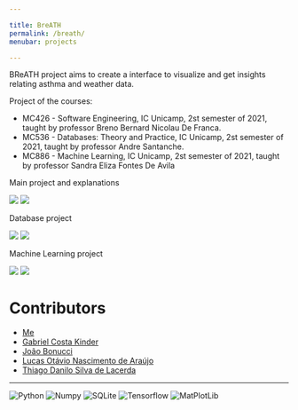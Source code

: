 ```yaml
---

title: BreATH
permalink: /breath/
menubar: projects

---
```


BReATH project aims to create a interface to visualize and get insights relating asthma and weather data.

Project of the courses: 
- MC426 - Software Engineering, IC Unicamp, 2st semester of 2021, taught by professor Breno Bernard Nicolau De Franca.
- MC536 - Databases: Theory and Practice, IC Unicamp, 2st semester of 2021, taught by professor Andre Santanche.
- MC886 - Machine Learning, IC Unicamp, 2st semester of 2021, taught by professor Sandra Eliza Fontes De Avila


Main project and explanations 

[![](https://img.shields.io/badge/GitHub-100000?style=for-the-badge&logo=github&logoColor=white)](https://github.com/BReATH-Brazilian-Research/breath) [![](https://img.shields.io/pypi/v/breath-main?style=for-the-badge)](https://pypi.org/project/breath-main/)

Database project

[![](https://img.shields.io/badge/GitHub-100000?style=for-the-badge&logo=github&logoColor=white)](https://github.com/BReATH-Brazilian-Research/breath_data) [![](https://img.shields.io/pypi/v/breath-data?style=for-the-badge)](https://pypi.org/project/breath-data/)

Machine Learning project

[![](https://img.shields.io/badge/GitHub-100000?style=for-the-badge&logo=github&logoColor=white)](https://github.com/BReATH-Brazilian-Research/breath_ml) [![](https://img.shields.io/pypi/v/breath-ml?style=for-the-badge)](https://pypi.org/project/breath-ml/)


# Contributors

- [Me](https://eltoncn.github.io/EltonCN/)
- [Gabriel Costa Kinder](https://github.com/Kinder-Eggs)
- [João Bonucci](https://github.com/Joao-Pedro-MB)
- [Lucas Otávio Nascimento de Araújo](https://github.com/Lucas-Otavio)
- [Thiago Danilo Silva de Lacerda](https://github.com/ThiagoDSL)

---
![Python](https://img.shields.io/badge/Python-3776AB?style=for-the-badge&logo=python&logoColor=white)
![Numpy](https://img.shields.io/badge/Numpy-777BB4?style=for-the-badge&logo=numpy&logoColor=white)
![SQLite](https://img.shields.io/badge/SQLite-07405E?style=for-the-badge&logo=sqlite&logoColor=white)
![Tensorflow](https://img.shields.io/badge/TensorFlow-FF6F00?style=for-the-badge&logo=TensorFlow&logoColor=white)
![MatPlotLib](https://img.shields.io/badge/Matplotlib-11557C?style=for-the-badge)